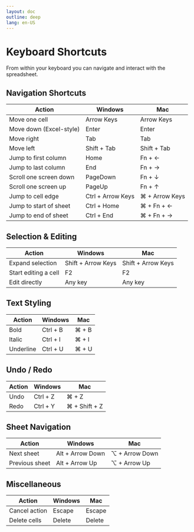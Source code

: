 ```yaml
---
layout: doc
outline: deep
lang: en-US
---
```


# Keyboard Shortcuts

From within your keyboard you can navigate and interact with the spreadsheet.

## Navigation Shortcuts

| Action                  | Windows           | Mac            |
| ----------------------- | ----------------- | -------------- |
| Move one cell           | Arrow Keys        | Arrow Keys     |
| Move down (Excel-style) | Enter             | Enter          |
| Move right              | Tab               | Tab            |
| Move left               | Shift + Tab       | Shift + Tab    |
| Jump to first column    | Home              | Fn + ←         |
| Jump to last column     | End               | Fn + →         |
| Scroll one screen down  | PageDown          | Fn + ↓         |
| Scroll one screen up    | PageUp            | Fn + ↑         |
| Jump to cell edge       | Ctrl + Arrow Keys | ⌘ + Arrow Keys |
| Jump to start of sheet  | Ctrl + Home       | ⌘ + Fn + ←     |
| Jump to end of sheet    | Ctrl + End        | ⌘ + Fn + →     |

## Selection & Editing

| Action               | Windows            | Mac                |
| -------------------- | ------------------ | ------------------ |
| Expand selection     | Shift + Arrow Keys | Shift + Arrow Keys |
| Start editing a cell | F2                 | F2                 |
| Edit directly        | Any key            | Any key            |

## Text Styling

| Action    | Windows  | Mac   |
| --------- | -------- | ----- |
| Bold      | Ctrl + B | ⌘ + B |
| Italic    | Ctrl + I | ⌘ + I |
| Underline | Ctrl + U | ⌘ + U |

## Undo / Redo

| Action | Windows  | Mac           |
| ------ | -------- | ------------- |
| Undo   | Ctrl + Z | ⌘ + Z         |
| Redo   | Ctrl + Y | ⌘ + Shift + Z |

## Sheet Navigation

| Action         | Windows          | Mac            |
| -------------- | ---------------- | -------------- |
| Next sheet     | Alt + Arrow Down | ⌥ + Arrow Down |
| Previous sheet | Alt + Arrow Up   | ⌥ + Arrow Up   |

## Miscellaneous

| Action        | Windows | Mac    |
| ------------- | ------- | ------ |
| Cancel action | Escape  | Escape |
| Delete cells  | Delete  | Delete |

